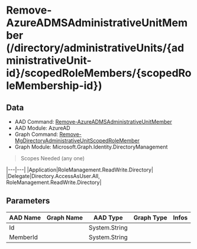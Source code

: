 # Remove-AzureADMSAdministrativeUnitMember (/directory/administrativeUnits/{administrativeUnit-id}/scopedRoleMembers/{scopedRoleMembership-id})

## Data

+ AAD Command: [Remove-AzureADMSAdministrativeUnitMember](https://docs.microsoft.com/en-us/powershell/module/AzureAD/Remove-AzureADMSAdministrativeUnitMember)
+ AAD Module: AzureAD
+ Graph Command: [Remove-MgDirectoryAdministrativeUnitScopedRoleMember](https://docs.microsoft.com/en-us/powershell/module/Microsoft.Graph.Identity.DirectoryManagement/Remove-MgDirectoryAdministrativeUnitScopedRoleMember)
+ Graph Module: Microsoft.Graph.Identity.DirectoryManagement

> Scopes Needed (any one)

|---|---|
|Application|RoleManagement.ReadWrite.Directory|
|Delegate|Directory.AccessAsUser.All, RoleManagement.ReadWrite.Directory|

## Parameters

|AAD Name|Graph Name|AAD Type|Graph Type|Infos|
|---|---|---|---|---|
|Id||System.String|||
|MemberId||System.String|||

